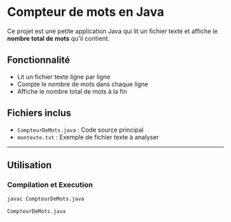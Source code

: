 # Compteur de mots en Java

Ce projet est une petite application Java qui lit un fichier texte et affiche le **nombre total de mots** qu'il contient.

## Fonctionnalité

- Lit un fichier texte ligne par ligne
- Compte le nombre de mots dans chaque ligne
- Affiche le nombre total de mots à la fin

## Fichiers inclus

- `CompteurDeMots.java` : Code source principal
- `montexte.txt` : Exemple de fichier texte à analyser

---

## Utilisation

### Compilation et Execution

```bash
javac CompteurDeMots.java

CompteurDeMots.java
